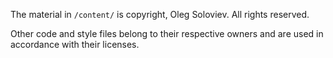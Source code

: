   
The material in `/content/` is copyright, Oleg Soloviev. All rights reserved.

Other code and style files belong to their respective owners and are used in accordance with their licenses.
